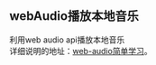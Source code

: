 ## webAudio播放本地音乐

利用web audio api播放本地音乐  
详细说明的地址：[web-audio简单学习](http://www.zhuyuntao.cn/2019/04/08/web-audio简单学习/)。